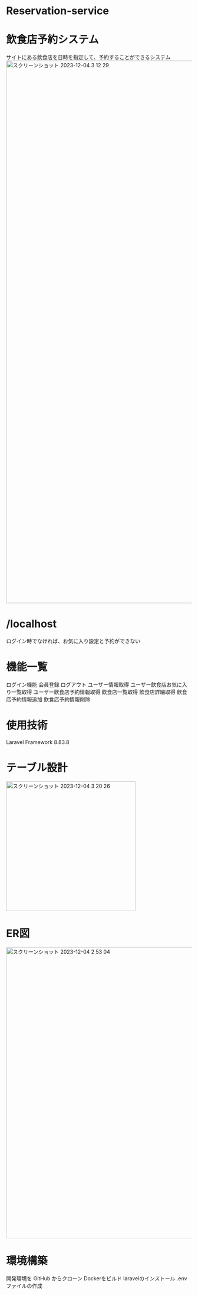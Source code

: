 # Reservation-service

# 飲食店予約システム
サイトにある飲食店を日時を指定して、予約することができるシステム
<img width="1470" alt="スクリーンショット 2023-12-04 3 12 29" src="https://github.com/Zin-0/Reservation-service/assets/135562327/e7fb1678-04e5-440c-808d-0950be30e00c">

# /localhost
ログイン時でなければ、お気に入り設定と予約ができない

# 機能一覧
ログイン機能
会員登録
ログアウト
ユーザー情報取得
ユーザー飲食店お気に入り一覧取得
ユーザー飲食店予約情報取得
飲食店一覧取得
飲食店詳細取得
飲食店予約情報追加
飲食店予約情報削除

# 使用技術
Laravel Framework 8.83.8

# テーブル設計
<img width="351" alt="スクリーンショット 2023-12-04 3 20 26" src="https://github.com/Zin-0/Reservation-service/assets/135562327/9fb491c2-028c-4f49-8f80-655491d2ec67">

# ER図
<img width="789" alt="スクリーンショット 2023-12-04 2 53 04" src="https://github.com/Zin-0/Reservation-service/assets/135562327/dfadab92-54f3-4f41-9a7c-bc6debf6b232">

# 環境構築
開発環境を GitHub からクローン
Dockerをビルド
laravelのインストール
.envファイルの作成
